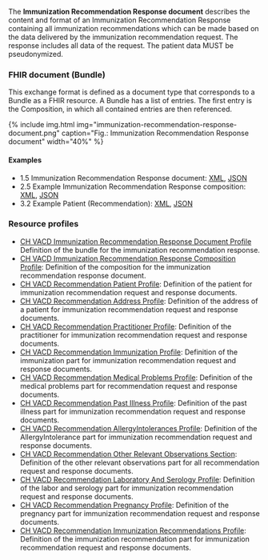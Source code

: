 The **Immunization Recommendation Response document** describes the content and format of an Immunization Recommendation Response 
containing all immunization recommendations which can be made based on the data delivered by the immunization recommendation request. The response includes all data of the request. The patient data MUST be pseudonymized.

### FHIR document (Bundle)
This exchange format is defined as a document type that corresponds to a Bundle as a FHIR resource. 
A Bundle has a list of entries. The first entry is the Composition, in which all contained entries are then referenced.

{% include img.html img="immunization-recommendation-response-document.png" caption="Fig.: Immunization Recommendation Response document" width="40%" %}

#### Examples
* 1.5 Immunization Recommendation Response document: [XML](Bundle-1-5-ImmunizationRecommendationResponse.xml.html), [JSON](Bundle-1-5-ImmunizationRecommendationResponse.json.html)
* 2.5 Example Immunization Recommendation Response composition: [XML](Composition-2-5-ImmunizationRecommendationResponseComposition.xml.html), [JSON](Composition-2-5-ImmunizationRecommendationResponseComposition.json.html)
* 3.2 Example Patient (Recommendation): [XML](Patient-3-2-Patient.xml.html), [JSON](Patient-3-2-Patient.json.html)


### Resource profiles
* [CH VACD Immunization Recommendation Response Document Profile](StructureDefinition-ch-vacd-document-immunization-recommendation-response.html) Definition of the bundle for the immunization recommendation response.
* [CH VACD Immunization Recommendation Response Composition Profile](StructureDefinition-ch-vacd-composition-immunization-recommendation-response.html): Definition of the composition for the immunization recommendation response document.
* [CH VACD Recommendation Patient Profile](StructureDefinition-ch-vacd-recommendation-patient.html): Definition of the patient for immunization recommendation request and response documents.
* [CH VACD Recommendation Address Profile](StructureDefinition-ch-vacd-recommendation-address.html): Definition of the address of a patient for immunization recommendation request and response documents.
* [CH VACD Recommendation Practitioner Profile](StructureDefinition-ch-vacd-recommendation-practitioner.html): Definition of the practitioner for immunization recommendation request and response documents.
* [CH VACD Recommendation Immunization Profile](StructureDefinition-ch-vacd-recommendation-immunization.html): Definition of the immunization part for immunization recommendation request and response documents.
* [CH VACD Recommendation Medical Problems Profile](StructureDefinition-ch-vacd-recommendation-medical-problems.html): Definition of the medical problems part for recommendation request and response documents.
* [CH VACD Recommendation Past Illness Profile](StructureDefinition-ch-vacd-recommendation-pastillnesses.html): Definition of the past illness part for immunization recommendation request and response documents.
* [CH VACD Recommendation AllergyIntolerances Profile](StructureDefinition-ch-vacd-recommendation-allergyintolerances.html): Definition of the AllergyIntolerance part for immunization recommendation request and response documents.
* [CH VACD Recommendation Other Relevant Observations Section](StructureDefinition-ch-vacd-recommendation-other-observations.html): Definition of the other relevant observations part for all recommendation request and response documents.
* [CH VACD Recommendation Laboratory And Serology Profile](StructureDefinition-ch-vacd-recommendation-laboratory-serology.html): Definition of the labor and serology part for immunization recommendation request and response documents.
* [CH VACD Recommendation Pregnancy Profile](StructureDefinition-ch-vacd-recommendation-pregnancy.html): Definition of the pregnancy part for immunization recommendation request and response documents.
* [CH VACD Recommendation Immunization Recommendations Profile](StructureDefinition-ch-vacd-recommendation-immunization-recommendations.html): Definition of the immunization recommendation part for immunization recommendation request and response documents.
